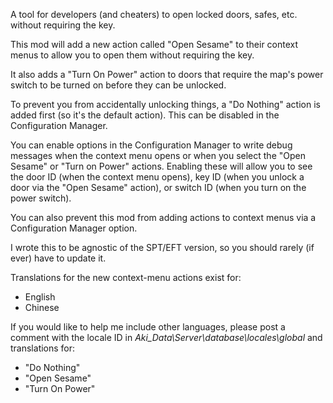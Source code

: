 A tool for developers (and cheaters) to open locked doors, safes, etc. without requiring the key.

This mod will add a new action called "Open Sesame" to their context menus to allow you to open them without requiring the key.

It also adds a "Turn On Power" action to doors that require the map's power switch to be turned on before they can be unlocked.

To prevent you from accidentally unlocking things, a "Do Nothing" action is added first (so it's the default action). This can be disabled in the Configuration Manager.

You can enable options in the Configuration Manager to write debug messages when the context menu opens or when you select the "Open Sesame" or "Turn on Power" actions. Enabling these will allow you to see the door ID (when the context menu opens), key ID (when you unlock a door via the "Open Sesame" action), or switch ID (when you turn on the power switch).

You can also prevent this mod from adding actions to context menus via a Configuration Manager option.

I wrote this to be agnostic of the SPT/EFT version, so you should rarely (if ever) have to update it.

Translations for the new context-menu actions exist for:
* English
* Chinese

If you would like to help me include other languages, please post a comment with the locale ID in *Aki_Data\Server\database\locales\global* and translations for:
* "Do Nothing"
* "Open Sesame"
* "Turn On Power"